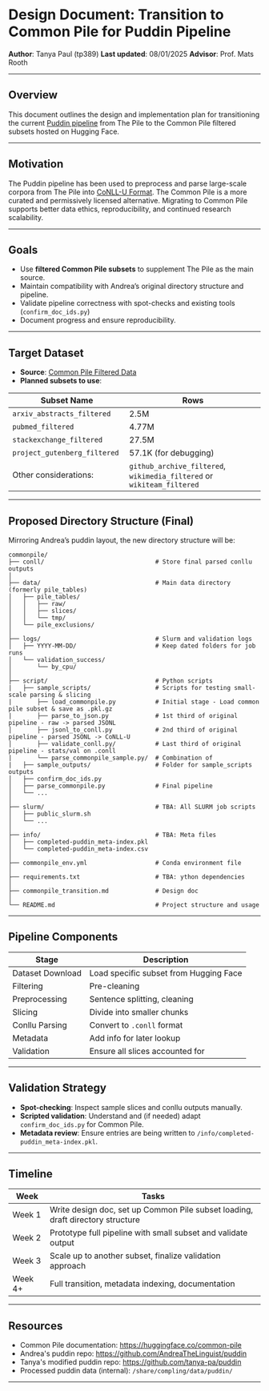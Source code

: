 # Design Document: Transition to Common Pile for Puddin Pipeline

**Author**: Tanya Paul (tp389)
**Last updated**: 08/01/2025 
**Advisor**: Prof. Mats Rooth  

---

## Overview

This document outlines the design and implementation plan for transitioning the current [Puddin pipeline](https://github.com/AndreaTheLinguist/puddin) from The Pile to the Common Pile filtered subsets hosted on Hugging Face.

---

## Motivation

The Puddin pipeline has been used to preprocess and parse large-scale corpora from The Pile into [CoNLL-U Format](https://universaldependencies.org/format.html#conll-u-format). The Common Pile is a more curated and permissively licensed alternative. Migrating to Common Pile supports better data ethics, reproducibility, and continued research scalability.

---

## Goals

- Use **filtered Common Pile subsets** to supplement The Pile as the main source.
- Maintain compatibility with Andrea’s original directory structure and pipeline.
- Validate pipeline correctness with spot-checks and existing tools (`confirm_doc_ids.py`)
- Document progress and ensure reproducibility.

---

## Target Dataset

- **Source**: [Common Pile Filtered Data](https://huggingface.co/collections/common-pile/common-pile-v01-filtered-data-68300bb0a946d10dda697663)
- **Planned subsets to use**:

| Subset Name	                 | Rows                  |
|------------------------------|-----------------------|
| `arxiv_abstracts_filtered`	 | 2.5M                  |
| `pubmed_filtered`            | 4.77M                 |
| `stackexchange_filtered`     | 27.5M                 |
| `project_gutenberg_filtered	`| 57.1K (for debugging) |
Other considerations:          | `github_archive_filtered`, `wikimedia_filtered` or `wikiteam_filtered` |



---

## Proposed Directory Structure (Final)
Mirroring Andrea’s puddin layout, the new directory structure will be:  
```
commonpile/  
├── conll/                               # Store final parsed conllu outputs   
│  
├── data/                                # Main data directory (formerly pile_tables)
│   ├── pile_tables/  
│   │   ├── raw/  
│   │   ├── slices/  
│   │   └── tmp/  
│   └── pile_exclusions/  
│  
├── logs/                                # Slurm and validation logs  
│   ├── YYYY-MM-DD/                      # Keep dated folders for job runs  
│   └── validation_success/  
│       └── by_cpu/  
│
├── script/                              # Python scripts  
|   ├── sample_scripts/                  # Scripts for testing small-scale parsing & slicing
|       ├── load_commonpile.py           # Initial stage - Load common pile subset & save as .pkl.gz
|       ├── parse_to_json.py             # 1st third of original pipeline - raw -> parsed JSONL
│       ├── jsonl_to_conll.py            # 2nd third of original pipeline - parsed JSONL -> CoNLL-U   
│       ├── validate_conll.py/           # Last third of original pipeline - stats/val on .conll
|       └── parse_commonpile_sample.py/  # Combination of 
|   ├── sample_outputs/                  # Folder for sample_scripts outputs  
│   ├── confirm_doc_ids.py  
│   ├── parse_commonpile.py              # Final pipeline
│   └── ...  
│  
├── slurm/                               # TBA: All SLURM job scripts  
│   ├── public_slurm.sh  
│   └── ...  
│  
├── info/                                # TBA: Meta files  
│   ├── completed-puddin_meta-index.pkl  
│   └── completed-puddin_meta-index.csv  
│  
├── commonpile_env.yml                   # Conda environment file  
│  
├── requirements.txt                     # TBA: ython dependencies  
│  
├── commonpile_transition.md             # Design doc  
│  
└── README.md                            # Project structure and usage
```


---

## Pipeline Components

| Stage            | Description |
|------------------|-------------|
| Dataset Download | Load specific subset from Hugging Face |
| Filtering        | Pre-cleaning |
| Preprocessing    | Sentence splitting, cleaning |
| Slicing          | Divide into smaller chunks |
| Conllu Parsing   | Convert to `.conll` format |
| Metadata         | Add info for later lookup |
| Validation       | Ensure all slices accounted for |

---

## Validation Strategy

- **Spot-checking**: Inspect sample slices and conllu outputs manually.
- **Scripted validation**: Understand and (if needed) adapt `confirm_doc_ids.py` for Common Pile.
- **Metadata review**: Ensure entries are being written to `/info/completed-puddin_meta-index.pkl`.

---

## Timeline

| Week | Tasks |
|------|-------|
| Week 1 | Write design doc, set up Common Pile subset loading, draft directory structure |
| Week 2 | Prototype full pipeline with small subset and validate output |
| Week 3 | Scale up to another subset, finalize validation approach |
| Week 4+ | Full transition, metadata indexing, documentation |

---


## Resources

- Common Pile documentation: https://huggingface.co/common-pile
- Andrea's puddin repo: https://github.com/AndreaTheLinguist/puddin
- Tanya's modified puddin repo: https://github.com/tanya-pa/puddin
- Processed puddin data (internal): `/share/compling/data/puddin/`

---